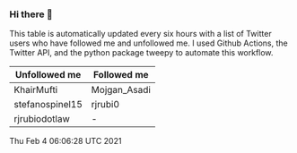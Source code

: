 ### Hi there 👋

This table is automatically updated every six hours with a list of Twitter users who have followed me and unfollowed me. I used Github Actions, the Twitter API, and the python package tweepy to automate this workflow.

| Unfollowed me |  Followed me |
| --- | --- |
|KhairMufti|Mojgan_Asadi|
|stefanospinel15|rjrubi0|
|rjrubiodotlaw|-|
Thu Feb  4 06:06:28 UTC 2021
